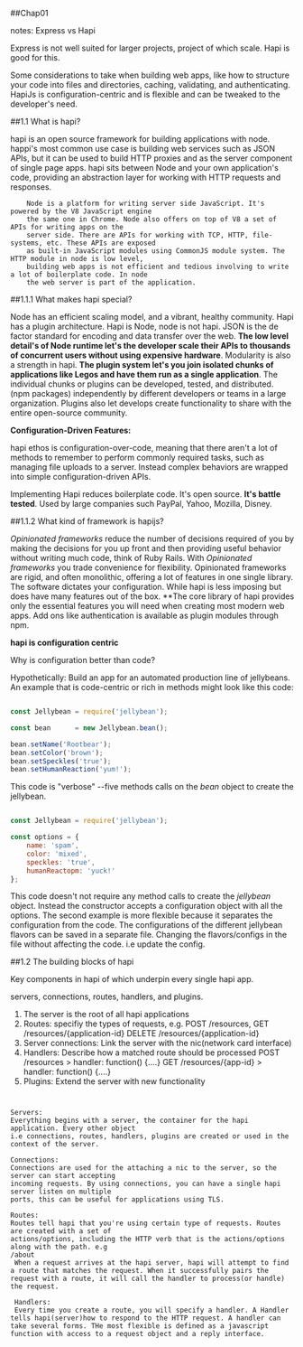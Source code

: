 ##Chap01

notes: Express vs Hapi

Express is not well suited for larger projects, project of which scale. Hapi is good for this.

Some considerations to take when building web apps, like how to structure your code into files and directories, caching, validating, and authenticating. HapiJs is configuration-centric and is flexible and can be tweaked to the developer's need.

##1.1 What is hapi?

hapi is an open source framework for building applications with node. happi's most common use case is building web services such as JSON APIs, but it can be used to build HTTP proxies and as the server component of single page apps. hapi sits between Node and your own application's code, providing an abstraction layer for working with HTTP requests and responses.

		Node is a platform for writing server side JavaScript. It's powered by the V8 JavaScript engine
		the same one in Chrome. Node also offers on top of V8 a set of APIs for writing apps on the
		server side. There are APIs for working with TCP, HTTP, file-systems, etc. These APIs are exposed
		as built-in JavaScript modules using CommonJS module system. The HTTP module in node is low level,
		building web apps is not efficient and tedious involving to write a lot of boilerplate code. In node
		the web server is part of the application.

##1.1.1 What makes hapi special?

Node has an efficient scaling model, and a vibrant, healthy community. Hapi has a plugin architecture. Hapi is Node,  node is not hapi. JSON is the de factor standard for encoding and data transfer over the web. **The low level detail's of Node runtime let's the developer scale their APIs to thousands of concurrent users without using expensive hardware**. Modularity is also a strength in hapi. **The plugin system let's you join isolated chunks of applications like Legos and have them run as a single application**. The individual chunks or plugins can be developed, tested, and distributed. (npm packages) independently by different developers or teams in a large organization. Plugins also let develops create functionality to share with the entire open-source community.

**Configuration-Driven Features:**

hapi ethos is configuration-over-code, meaning that there aren't a lot of methods to remember to perform commonly required tasks, such as managing file uploads to a server. Instead complex behaviors are wrapped into simple configuration-driven APIs.

Implementing Hapi reduces boilerplate code. It's open source. **It's battle tested**. Used by large companies such PayPal, Yahoo, Mozilla, Disney.

##1.1.2 What kind of framework is hapijs?

*Opinionated frameworks* reduce the number of decisions required of you by making the decisions for you up front and then providing useful behavior without writing much code, think of Ruby Rails. With *Opinionated frameworks* you trade convenience for flexibility. Opinionated frameworks are rigid, and often monolithic, offering a lot of features in one single library. The software dictates your configuration. While hapi is less imposing but does have many features out of the box. **The core library of hapi provides only the essential features you will need when creating most modern web apps. Add ons like authentication is available as plugin modules through npm.

**hapi is configuration centric**

Why is configuration better than code?

Hypothetically: Build an app for an automated production line of jellybeans. An example that is code-centric or rich in methods might look like this code:

```Javascript

const Jellybean = require('jellybean');

const bean      = new Jellybean.bean();

bean.setName('Rootbear');
bean.setColor('brown');
bean.setSpeckles('true');
bean.setHumanReaction('yum!');


```

This code is "verbose" --five methods calls on the *bean* object to create the jellybean.

```Javascript

const Jellybean = require('jellybean');

const options = {
	name: 'spam',
	color: 'mixed',
	speckles: 'true',
	humanReactopm: 'yuck!'
};

```

This code doesn't not require any method calls to create the *jellybean* object. Instead the constructor accepts a configuration object with all the options. The second example is more flexible because it separates the configuration from the code. The configurations of the different jellybean flavors can be saved in a separate file. Changing the flavors/configs in the file without affecting the code. i.e update the config.

##1.2 The building blocks of hapi

Key components in hapi of which underpin every single hapi app.

servers, connections, routes, handlers, and plugins.

1. The server is the root of all hapi applications
2. Routes: specifiy the types of requests, e.g. POST /resources, GET /resources/{application-id}
DELETE /resources/{application-id}
3. Server connections: Link the server with the nic(network card interface)
4. Handlers: Describe how a matched route should be processed
POST /resources > handler: function() {....}
GET /resources/{app-id} > handler: function() {....}
5. Plugins: Extend the server with new functionality

#
    Servers:
    Everything begins with a server, the container for the hapi application. Every other object
    i.e connections, routes, handlers, plugins are created or used in the context of the server.

    Connections:
    Connections are used for the attaching a nic to the server, so the server can start accepting
    incoming requests. By using connections, you can have a single hapi server listen on multiple
    ports, this can be useful for applications using TLS.

    Routes:
    Routes tell hapi that you're using certain type of requests. Routes are created with a set of
    actions/options, including the HTTP verb that is the actions/options along with the path. e.g
    /about
     When a request arrives at the hapi server, hapi will attempt to find a route that matches the request. When it successfully pairs the request with a route, it will call the handler to process(or handle) the request.

     Handlers:
     Every time you create a route, you will specify a handler. A Handler tells hapi(server)how to respond to the HTTP request. A handler can take several forms. THe most flexible is defined as a javascript function with access to a request object and a reply interface.










